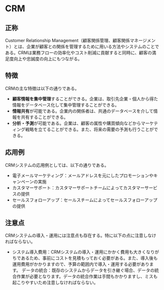

# CRM
## 正称
Customer Relationship Management（顧客関係管理、顧客関係マネージメント）とは、企業が顧客との関係を管理するために用いる方法やシステムのことである。CRMは業務フローの効率化やコスト削減に貢献すると同時に、顧客の満足度向上や忠誠度の向上にもつながる。
## 特徴
CRMの主な特徴は以下の通りである。
- **顧客情報を集中管理**することができる。企業は、取引先企業・個人から得た情報をデータベース化して集中管理することができる。
- **情報共有**が可能である。企業内の関係者は、共通のデータベースを介して情報を共有することができる。
- **分析・予測**が可能である。企業は、顧客の属性や購買傾向などからマーケティング戦略を立てることができる。また、将来の需要の予測も行うことができる。
## 応用例
CRMシステムの応用例としては、以下の通りである。
- 電子メールマーケティング：メールアドレスを元にしたプロモーションやキャンペーンの実施
- カスタマーサポート：カスタマーサポートチームによってカスタマーサービスの提供
- セールスフォローアップ：セールスチームによってセールスフォローアップの提供
## 注意点
CRMシステムの導入・運用には注意点も存在する。特に以下の点に注意しなければならない。
- システム導入費用：CRMシステムの導入・運用にかかく費用も大きくなりがちであるため、事前にコストを見積もっておく必要がある。また、導入後も運用費用がかかりますので、予算の範囲内で導入・運用する必要があります。 	 	 	 	 	 	 	 	 	  	  	  	  	  	  	   	   	   	   	   	    データの統合：既存のシステムからデータを引き継ぐ場合、データの統合作業が必要となります。データの統合作業は手間もかかりますし、ミスも起こりやすいため注意しなければならない。